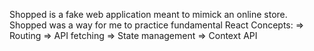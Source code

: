 Shopped is a fake web application meant to mimick an online store. Shopped was a way for me to practice fundamental React Concepts:
=> Routing
=> API fetching
=> State management
=> Context API

